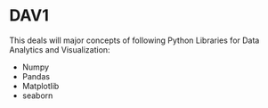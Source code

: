 # DAV1
This deals will major concepts of following Python Libraries for Data Analytics and Visualization:
  - Numpy
  - Pandas
  - Matplotlib
  - seaborn
